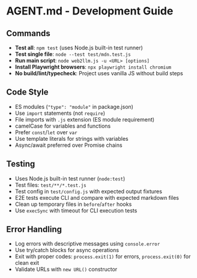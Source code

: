 # AGENT.md - Development Guide

## Commands
- **Test all**: `npm test` (uses Node.js built-in test runner)
- **Test single file**: `node --test test/mdn.test.js`
- **Run main script**: `node web2llm.js -u <URL> [options]`
- **Install Playwright browsers**: `npx playwright install chromium`
- **No build/lint/typecheck**: Project uses vanilla JS without build steps

## Code Style
- ES modules (`"type": "module"` in package.json)
- Use `import` statements (not `require`)
- File imports with `.js` extension (ES module requirement)
- camelCase for variables and functions
- Prefer `const`/`let` over `var`
- Use template literals for strings with variables
- Async/await preferred over Promise chains

## Testing
- Uses Node.js built-in test runner (`node:test`)
- Test files: `test/**/*.test.js`
- Test config in `test/config.js` with expected output fixtures
- E2E tests execute CLI and compare with expected markdown files
- Clean up temporary files in `before`/`after` hooks
- Use `execSync` with timeout for CLI execution tests

## Error Handling
- Log errors with descriptive messages using `console.error`
- Use try/catch blocks for async operations
- Exit with proper codes: `process.exit(1)` for errors, `process.exit(0)` for clean exit
- Validate URLs with `new URL()` constructor